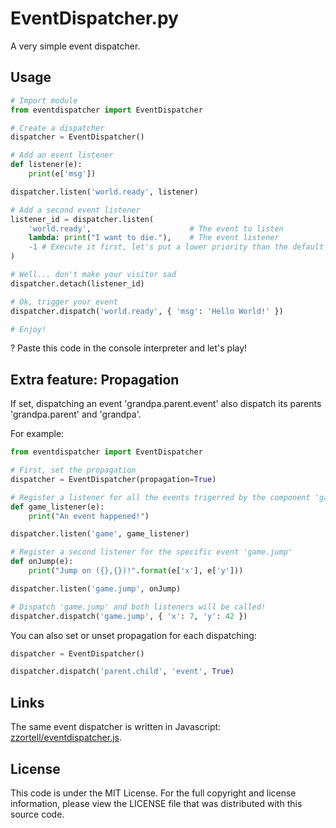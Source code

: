 EventDispatcher.py
==================

A very simple event dispatcher.

Usage
-----

```py
# Import module
from eventdispatcher import EventDispatcher

# Create a dispatcher
dispatcher = EventDispatcher()

# Add an event listener
def listener(e):
    print(e['msg'])

dispatcher.listen('world.ready', listener)

# Add a second event listener
listener_id = dispatcher.listen(
    'world.ready',                      # The event to listen
    lambda: print("I want to die."),    # The event listener
    -1 # Execute it first, let's put a lower priority than the default one (0)
)

# Well... don't make your visitor sad
dispatcher.detach(listener_id)

# Ok, trigger your event
dispatcher.dispatch('world.ready', { 'msg': 'Hello World!' })

# Enjoy!
```

? Paste this code in the console interpreter and let's play!

Extra feature: Propagation
--------------------------

If set, dispatching an event 'grandpa.parent.event' also dispatch its parents
'grandpa.parent' and 'grandpa'.

For example:

```py
from eventdispatcher import EventDispatcher

# First, set the propagation
dispatcher = EventDispatcher(propagation=True)

# Register a listener for all the events trigerred by the component 'game'
def game_listener(e):
    print("An event happened!")

dispatcher.listen('game', game_listener)

# Register a second listener for the specific event 'game.jump'
def onJump(e):
    print("Jump on ({},{})!".format(e['x'], e['y']))

dispatcher.listen('game.jump', onJump)

# Dispatch 'game.jump' and both listeners will be called!
dispatcher.dispatch('game.jump', { 'x': 7, 'y': 42 })
```

You can also set or unset propagation for each dispatching:

```py
dispatcher = EventDispatcher()

dispatcher.dispatch('parent.child', 'event', True)
```

Links
-----

The same event dispatcher is written in Javascript:
[zzortell/eventdispatcher.js](https://github.com/zzortell/eventdispatcher.js/).

License
-------

This code is under the MIT License.
For the full copyright and license information, please view the LICENSE
file that was distributed with this source code.
